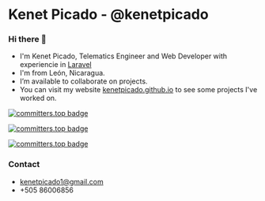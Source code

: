 # Kenet Picado - @kenetpicado

### Hi there 👋
- I'm Kenet Picado, Telematics Engineer and Web Developer with experiencie in [Laravel](https://laravel.com)
- I'm from León, Nicaragua.
- I’m available to collaborate on projects.
- You can visit my website [kenetpicado.github.io](https://kenetpicado.github.io) to see some projects I've worked on.

[![committers.top badge](https://user-badge.committers.top/nicaragua/kenetpicado.svg)](https://user-badge.committers.top/nicaragua/kenetpicado)

[![committers.top badge](https://user-badge.committers.top/nicaragua_public/kenetpicado.svg)](https://user-badge.committers.top/nicaragua_public/kenetpicado)

[![committers.top badge](https://user-badge.committers.top/nicaragua_private/kenetpicado.svg)](https://user-badge.committers.top/nicaragua_private/kenetpicado)

### Contact
- kenetpicado1@gmail.com
- +505 86006856 
<!--
**kenetpicado/kenetpicado** is a ✨ _special_ ✨ repository because its `README.md` (this file) appears on your GitHub profile.

Here are some ideas to get you started:

- 🔭 I’m currently working on ...
- 🌱 I’m currently learning ...
- 👯 I’m looking to collaborate on ...
- 🤔 I’m looking for help with ...
- 💬 Ask me about ...
- 📫 How to reach me: ...
- 😄 Pronouns: ...
- ⚡ Fun fact: ...
  -->
